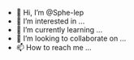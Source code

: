- 👋 Hi, I’m @Sphe-lep
- 👀 I’m interested in ...
- 🌱 I’m currently learning ...
- 💞️ I’m looking to collaborate on ...
- 📫 How to reach me ...

<!---
Sphe-lep/Sphe-lep is a ✨ special ✨ repository because its `README.md` (this file) appears on your GitHub profile.
You can click the Preview link to take a look at your changes.
--->
